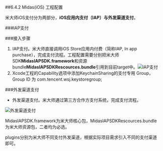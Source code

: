 ##6.4.2 Midas(iOS) 工程配置

米大师iOS支付分为两部分，**iOS应用内支付（IAP）**与**外发渠道支付**。

###IAP支付

###接入步骤
1. IAP支付。米大师直接调用iOS Store应用内付费（简称IAP, In app purchase），完成支付流程。工程配置需要分别把米大师SDK**MidasIAPSDK.framework**和资源bundle**MidasIAPSDKRescources.bundle**引用到目前target中。![IAP支付](../../assets/Images/Midas/iap.png)
2. Xcode工程的Capability选项中添加KeychainSharing的支付专用 Group，Group ID 为 com.tencent.wsj.keystoregroup;


###外发渠道支付
+ 外发渠道支付。米大师通过第三方合作方支付系统，完成支付流程。

![外发渠道支付](../../assets/Images/Midas/pay_extend.png)

MidasIAPSDK.framework为米大师核心包，MidasIAPSDKRescources.bundle为米大师资源包，二者均为必选。

plugins分别为米大师不同支付外发渠道，根据实际项目需求引入不同的支付渠道即可。